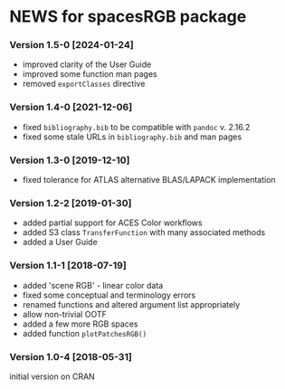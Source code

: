 # NEWS for **spacesRGB** package

### Version 1.5-0  [2024-01-24]

* improved clarity of the User Guide
* improved some function man pages
* removed `exportClasses` directive


### Version 1.4-0  [2021-12-06]

* fixed `bibliography.bib` to be compatible with `pandoc` v. 2.16.2
* fixed some stale URLs in `bibliography.bib` and man pages


### Version 1.3-0  [2019-12-10]

* fixed tolerance for ATLAS alternative BLAS/LAPACK implementation


### Version 1.2-2  [2019-01-30]

* added partial support for ACES Color workflows
* added S3 class `TransferFunction` with many associated methods
* added a User Guide


### Version 1.1-1  [2018-07-19]

* added 'scene RGB' - linear color data
* fixed some conceptual and terminology errors
* renamed functions and altered argument list appropriately
* allow non-trivial OOTF
* added a few more RGB spaces
* added function `plotPatchesRGB()`


### Version 1.0-4  [2018-05-31]

initial version on CRAN
